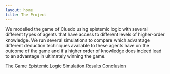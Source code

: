 ```yaml
---
layout: home
title: The Project
---
```


We modelled the game of Cluedo using epistemic logic with several different types of agents that have access to different levels of higher-order knowledge. We run several simulations to compare which advantage different deduction techniques available to these agents have on the outcome of the game and if a higher order of knowledge does indeed lead to an advantage in ultimately winning the game.

[The Game](cluedo.md)
[Epistemic Logic](logic.md)
[Simulation Results](results.md)
[Conclusion](conclusion.md)